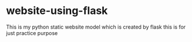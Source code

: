 # website-using-flask
This is my python static website model which is created by flask this is for just practice purpose 
